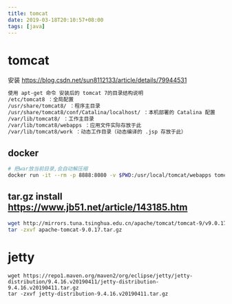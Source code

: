 ```yaml
---
title: tomcat
date: 2019-03-18T20:10:57+08:00
tags: [java]
---
```


# tomcat

安装 https://blog.csdn.net/sun8112133/article/details/79944531

```markdown
使用 apt-get 命令 安装后的 tomcat 7的目录结构说明
/etc/tomcat8 ：全局配置
/usr/share/tomcat8/ ：程序主目录
/usr/share/tomcat8/conf/Catalina/localhost/ ：本机部署的 Catalina 配置
/var/lib/tomcat8/ ：工作主目录
/var/lib/tomcat8/webapps ：应用文件实际存放于此
/var/lib/tomcat8/work ：动态工作目录（动态编译的 .jsp 存放于此）
```

## docker

```sh
# 把war放当前目录,会自动解压缩
docker run -it --rm -p 8888:8080 -v $PWD:/usr/local/tomcat/webapps tomcat:8.5.39-jre8-alpine
```

## tar.gz install https://www.jb51.net/article/143185.htm

```sh
wget http://mirrors.tuna.tsinghua.edu.cn/apache/tomcat/tomcat-9/v9.0.17/bin/apache-tomcat-9.0.17.tar.gz
tar -zxvf apache-tomcat-9.0.17.tar.gz
```

# jetty

```shell
wget https://repo1.maven.org/maven2/org/eclipse/jetty/jetty-distribution/9.4.16.v20190411/jetty-distribution-9.4.16.v20190411.tar.gz
tar -zxvf jetty-distribution-9.4.16.v20190411.tar.gz
```
